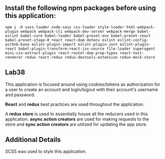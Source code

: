 ## Install the following npm packages before using this application:

```npm i -D sass-loader node-sass css-loader style-loader html-webpack-plugin webpack webpack-cli webpack-dev-server webpack-merge babel-eslint babel-core babel-loader babel-preset-env babel-preset-react babel-preset-stage-0 react react-dom dotenv eslint eslint-config-airbnb-base eslint-plugin-import eslint-plugin-jest eslint-plugin-react babel-plugin-transform-react-jsx-source file-loader superagent mini-css-extract-plugin react-router-dom prop-types react-test-renderer redux react-redux redux-devtools-extension redux-mock-store```

## Lab38
This application is focused around using cookies/tokens as authorization for a user to create an account and login/logout with their account's username and password.

**React** and **redux** best practices are used throughout the application.

A **redux store** is used to essentially house all the reducers used in this application.  **async action creators** are used for making requests to the store and **sync action creators** are utilized for updating the app store.


## Additional Details

SCSS was used to style this application. 